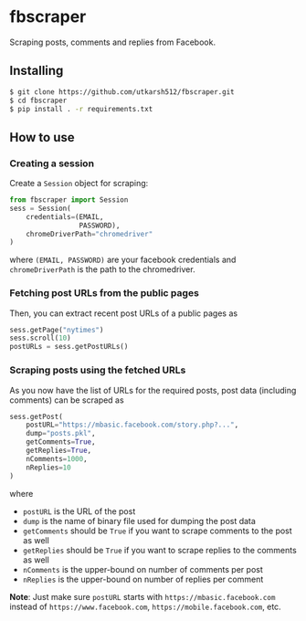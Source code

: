 # fbscraper
Scraping posts, comments and replies from Facebook.
## Installing
```bash
$ git clone https://github.com/utkarsh512/fbscraper.git
$ cd fbscraper
$ pip install . -r requirements.txt
```
## How to use

### Creating a session

Create a `Session` object for scraping:
```python
from fbscraper import Session
sess = Session(
    credentials=(EMAIL, 
                 PASSWORD), 
    chromeDriverPath="chromedriver"
)
```
where `(EMAIL, PASSWORD)` are your facebook credentials and `chromeDriverPath` is the path to the chromedriver.

### Fetching post URLs from the public pages

Then, you can extract recent post URLs of a public pages as
```python
sess.getPage("nytimes")
sess.scroll(10)
postURLs = sess.getPostURLs()
```

### Scraping posts using the fetched URLs

As you now have the list of URLs for the required posts, post data (including comments) can be scraped as
```python
sess.getPost(
    postURL="https://mbasic.facebook.com/story.php?...",
    dump="posts.pkl",
    getComments=True,
    getReplies=True,
    nComments=1000,
    nReplies=10
)
```
where 
* `postURL` is the URL of the post
* `dump` is the name of binary file used for dumping the post data
* `getComments` should be `True` if you want to scrape comments to the post as well
* `getReplies` should be `True` if you want to scrape replies to the comments as well
* `nComments` is the upper-bound on number of comments per post
* `nReplies` is the upper-bound on number of replies per comment

__Note__: Just make sure `postURL` starts with `https://mbasic.facebook.com` instead of `https://www.facebook.com`, `https://mobile.facebook.com`, etc.
